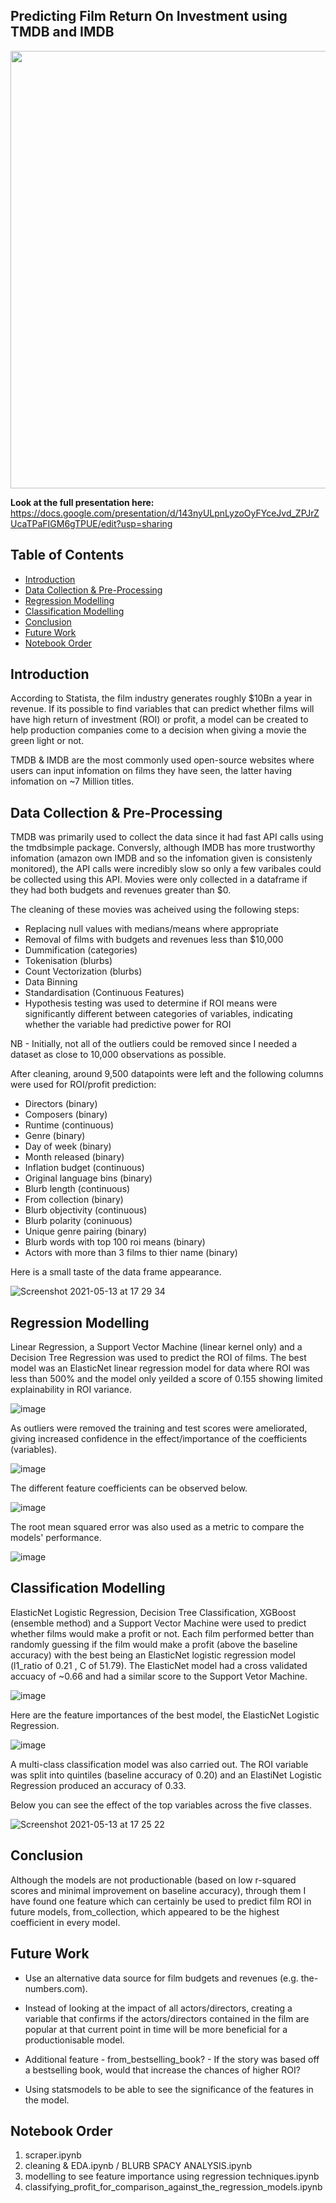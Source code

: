 <h2> Predicting Film Return On Investment using TMDB and IMDB </h2>

<img src = "/readme/movie_collage.png" width="700">

**Look at the full presentation here:**
https://docs.google.com/presentation/d/143nyULpnLyzoOyFYceJvd_ZPJrZUcaTPaFIGM6gTPUE/edit?usp=sharing


## Table of Contents
- [Introduction](#introduction)
- [Data Collection & Pre-Processing](#data-collection---pre-processing)
- [Regression Modelling](#regression-modelling)
- [Classification Modelling](#classification-modelling)
- [Conclusion](#conclusion)
- [Future Work](#future-work)
- [Notebook Order](#notebook-order)


## Introduction
According to Statista, the film industry generates roughly $10Bn a year in revenue. If its possible to find variables that can predict whether films will have high return of investment (ROI) or profit, a model can be created to help production companies come to a decision when giving a movie the green light or not.

TMDB & IMDB are the most commonly used open-source websites where users can input infomation on films they have seen, the latter having infomation on ~7 Million titles.


## Data Collection & Pre-Processing
TMDB was primarily used to collect the data since it had fast API calls using the tmdbsimple package. Conversly, although IMDB has more trustworthy infomation (amazon own IMDB and so the infomation given is consistenly monitored), the API calls were incredibly slow so only a few varibales could be collected using this API. Movies were only collected in a dataframe if they had both budgets and revenues greater than $0.


The cleaning of these movies was acheived using the following steps:
- Replacing null values with medians/means where appropriate 
- Removal of films with budgets and revenues less than $10,000
- Dummification (categories)
- Tokenisation (blurbs)
- Count Vectorization (blurbs)
- Data Binning
- Standardisation (Continuous Features)
- Hypothesis testing was used to determine if ROI means were significantly different between categories of variables, indicating whether the variable had predictive power for ROI

NB - Initially, not all of the outliers could be removed since I needed a dataset as close to 10,000 observations as possible.

After cleaning, around 9,500 datapoints were left and the following columns were used for ROI/profit prediction:

- Directors (binary)
- Composers (binary)
- Runtime (continuous)
- Genre (binary)
- Day of week (binary)
- Month released (binary)
- Inflation budget (continuous)
- Original language bins (binary)
- Blurb length (continuous)
- From collection (binary)
- Blurb objectivity (continuous)
- Blurb polarity (coninuous)
- Unique genre pairing (binary)
- Blurb words with top 100 roi means (binary)
- Actors with more than 3 films to thier name (binary)

Here is a small taste of the data frame appearance.

![Screenshot 2021-05-13 at 17 29 34](https://user-images.githubusercontent.com/76961031/118156130-e9cdff00-b410-11eb-9ee9-ffd0f6a0b44c.png)


## Regression Modelling
Linear Regression, a Support Vector Machine (linear kernel only) and a Decision Tree Regression was used to predict the ROI of films. The best model was an ElasticNet linear regression model for data where ROI was less than 500% and the model only yeilded a score of 0.155 showing limited explainability in ROI variance.

![image](https://user-images.githubusercontent.com/76961031/118816969-a52be300-b8aa-11eb-8d0f-ccaa7b3988ce.png)

As outliers were removed the training and test scores were ameliorated, giving increased confidence in the effect/importance of the coefficients (variables).

![image](https://user-images.githubusercontent.com/76961031/118816713-5c742a00-b8aa-11eb-874f-8d66b89f07d4.png)

The different feature coefficients can be observed below.

![image](https://user-images.githubusercontent.com/76961031/118817113-c8569280-b8aa-11eb-8e89-543023ee53e2.png)


The root mean squared error was also used as a metric to compare the models' performance.

![image](https://user-images.githubusercontent.com/76961031/118816751-672ebf00-b8aa-11eb-8f42-0dcd08a3dac3.png)


## Classification Modelling
ElasticNet Logistic Regression, Decision Tree Classification, XGBoost (ensemble method) and a Support Vector Machine were used to predict whether films would make a profit or not. Each film performed better than randomly guessing if the film would make a profit (above the baseline accuracy) with the best being an ElasticNet logistic regression model (l1_ratio of 0.21 , C of 51.79). The ElasticNet model had a cross validated accuacy of ~0.66 and had a similar score to the Support Vetor Machine.


![image](https://user-images.githubusercontent.com/76961031/118816000-ac062600-b8a9-11eb-8272-206a66bfd4f6.png)

Here are the feature importances of the best model, the ElasticNet Logistic Regression.

![image](https://user-images.githubusercontent.com/76961031/118817206-e2907080-b8aa-11eb-8718-96d3c56cfa90.png)


A multi-class classification model was also carried out. The ROI variable was split into quintiles (baseline accuracy of 0.20) and an ElastiNet Logistic Regression produced an accuracy of 0.33.

Below you can see the effect of the top variables across the five classes.

![Screenshot 2021-05-13 at 17 25 22](https://user-images.githubusercontent.com/76961031/118155596-4b419e00-b410-11eb-898b-13b8a4f9a8b6.png)



## Conclusion

Although the models are not productionable (based on low r-squared scores and minimal improvement on baseline accuracy), through them I have found one feature which can certainly be used to predict film ROI in future models, from_collection, which appeared to be the highest coefficient in every model. 


## Future Work
- Use an alternative data source for film budgets and revenues (e.g. the-numbers.com). 

- Instead of looking at the impact of all actors/directors, creating a variable that confirms if the actors/directors contained in the film are popular at that current point in time will be more beneficial for a productionisable model.

- Additional feature - from_bestselling_book? - If the story was based off a bestselling book, would that increase the chances of higher ROI?

- Using statsmodels to be able to see the significance of the features in the model.


## Notebook Order
1. scraper.ipynb  
2. cleaning & EDA.ipynb  / BLURB SPACY ANALYSIS.ipynb
3. modelling to see feature importance using regression techniques.ipynb
4. classifying_profit_for_comparison_against_the_regression_models.ipynb

